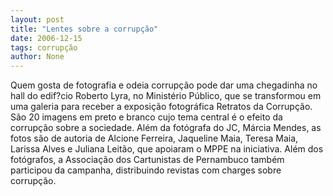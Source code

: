 ```yaml
---
layout: post
title: "Lentes sobre a corrupção"
date: 2006-12-15
tags: corrupção
author: None
---
```

Quem gosta de fotografia e odeia corrupção pode dar uma chegadinha no hall do edif?cio Roberto Lyra, no Ministério Público, que se transformou em uma galeria para receber a exposição fotográfica Retratos da Corrupção. 
São 20 imagens em preto e branco cujo tema central é o efeito da corrupção sobre a sociedade. Além da fotógrafa do JC, Márcia Mendes, as fotos são de autoria de Alcione Ferreira, Jaqueline Maia, Teresa Maia, Larissa Alves e Juliana Leitão, que apoiaram o MPPE na iniciativa.
Além dos fotógrafos, a Associação dos Cartunistas de Pernambuco também participou da campanha, distribuindo revistas com charges sobre corrupção. 